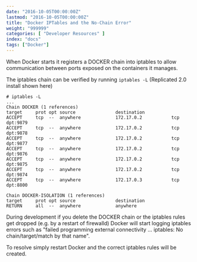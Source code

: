 ```yaml
---
date: "2016-10-05T00:00:00Z"
lastmod: "2016-10-05T00:00:00Z"
title: "Docker IPTables and the No-Chain Error"
weight: "999999"
categories: [ "Developer Resources" ]
index: "docs"
tags: ["Docker"]
---
```


When Docker starts it registers a DOCKER chain into iptables to allow communication between ports exposed on the
containers it manages.

The iptables chain can be verified by running `iptables -L` (Replicated 2.0 install shown here)

```
# iptables -L
...
Chain DOCKER (1 references)
target     prot opt source               destination         
ACCEPT     tcp  --  anywhere             172.17.0.2           tcp dpt:9879
ACCEPT     tcp  --  anywhere             172.17.0.2           tcp dpt:9878
ACCEPT     tcp  --  anywhere             172.17.0.2           tcp dpt:9877
ACCEPT     tcp  --  anywhere             172.17.0.2           tcp dpt:9876
ACCEPT     tcp  --  anywhere             172.17.0.2           tcp dpt:9875
ACCEPT     tcp  --  anywhere             172.17.0.2           tcp dpt:9874
ACCEPT     tcp  --  anywhere             172.17.0.3           tcp dpt:8800

Chain DOCKER-ISOLATION (1 references)
target     prot opt source               destination         
RETURN     all  --  anywhere             anywhere 
```

During development if you delete the DOCKER chain or the iptables rules get dropped (e.g. by a restart of 
firewalld) Docker will start logging iptables errors such as "failed programming external connectivity ... 
iptables: No chain/target/match by that name".

To resolve simply restart Docker and the correct iptables rules will be created.

